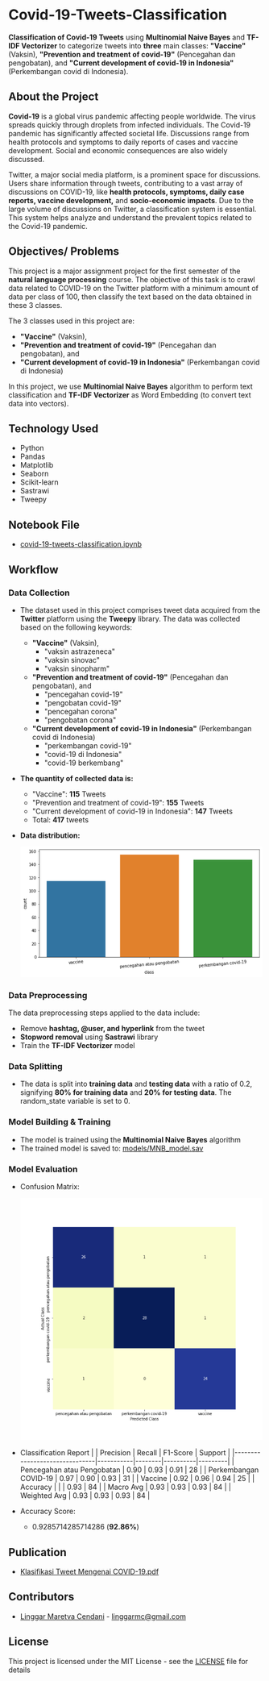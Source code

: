 # Covid-19-Tweets-Classification
**Classification of Covid-19 Tweets** using **Multinomial Naive Bayes** and **TF-IDF Vectorizer** to categorize tweets into **three** main classes: **"Vaccine"** (Vaksin), **"Prevention and treatment of covid-19"** (Pencegahan dan pengobatan), and **"Current development of covid-19 in Indonesia"** (Perkembangan covid di Indonesia).

## About the Project

**Covid-19** is a global virus pandemic affecting people worldwide. The virus spreads quickly through droplets from infected individuals. The Covid-19 pandemic has significantly affected societal life. Discussions range from health protocols and symptoms to daily reports of cases and vaccine development. Social and economic consequences are also widely discussed.

Twitter, a major social media platform, is a prominent space for discussions. Users share information through tweets, contributing to a vast array of discussions on COVID-19, like **health protocols, symptoms, daily case reports, vaccine development,** and **socio-economic impacts**. Due to the large volume of discussions on Twitter, a classification system is essential. This system helps analyze and understand the prevalent topics related to the Covid-19 pandemic.

## Objectives/ Problems

This project is a major assignment project for the first semester of the **natural language processing** course. The objective of this task is to crawl data related to COVID-19 on the Twitter platform with a minimum amount of data per class of 100, then classify the text based on the data obtained in these 3 classes.

The 3 classes used in this project are:
- **"Vaccine"** (Vaksin),
- **"Prevention and treatment of covid-19"** (Pencegahan dan pengobatan), and
- **"Current development of covid-19 in Indonesia"** (Perkembangan covid di Indonesia)

In this project, we use **Multinomial Naive Bayes** algorithm to perform text classification and **TF-IDF Vectorizer** as Word Embedding (to convert text data into vectors).

## Technology Used
* Python
* Pandas
* Matplotlib
* Seaborn
* Scikit-learn
* Sastrawi
* Tweepy

## Notebook File
* [covid-19-tweets-classification.ipynb](notebooks/covid-19-tweets-classification.ipynb)

## Workflow

### Data Collection
  - The dataset used in this project comprises tweet data acquired from the **Twitter** platform using the **Tweepy** library. The data was collected based on the following keywords:
    - **"Vaccine"** (Vaksin),
      - "vaksin astrazeneca"
      - "vaksin sinovac"
      - "vaksin sinopharm"
    - **"Prevention and treatment of covid-19"** (Pencegahan dan pengobatan), and
      - "pencegahan covid-19"
      - "pengobatan covid-19"
      - "pencegahan corona"
      - "pengobatan corona"
    - **"Current development of covid-19 in Indonesia"** (Perkembangan covid di Indonesia)
      - "perkembangan covid-19"
      - "covid-19 di Indonesia"
      - "covid-19 berkembang"
  - **The quantity of collected data is:**
    - "Vaccine": **115** Tweets
    - "Prevention and treatment of covid-19": **155** Tweets
    - "Current development of covid-19 in Indonesia": **147** Tweets
    - Total: **417** tweets
  - **Data distribution:**

    ![images/data_distribution.png](images/data_distribution.png)

### Data Preprocessing
  The data preprocessing steps applied to the data include:
  - Remove **hashtag, @user, and hyperlink** from the tweet
  - **Stopword removal** using **Sastrawi** library
  - Train the **TF-IDF Vectorizer** model

### Data Splitting
  - The data is split into **training data** and **testing data** with a ratio of 0.2, signifying **80% for training data** and **20% for testing data**. The random_state variable is set to 0.

### Model Building & Training
  - The model is trained using the **Multinomial Naive Bayes** algorithm
  - The trained model is saved to: [models/MNB_model.sav](models/MNB_model.sav)

### Model Evaluation
  - Confusion Matrix:

    ![images/conf_mat.png](images/conf_mat.png)

  - Classification Report
    |                               | Precision | Recall | F1-Score | Support |
    |-------------------------------|-----------|--------|----------|---------|
    | Pencegahan atau Pengobatan    |   0.90    |  0.93  |   0.91   |   28    |
    | Perkembangan COVID-19         |   0.97    |  0.90  |   0.93   |   31    |
    | Vaccine                       |   0.92    |  0.96  |   0.94   |   25    |
    | Accuracy                      |           |        |   0.93   |   84    |
    | Macro Avg                     |   0.93    |  0.93  |   0.93   |   84    |
    | Weighted Avg                  |   0.93    |  0.93  |   0.93   |   84    |

  
  - Accuracy Score:
    - 0.9285714285714286 (**92.86%**)

## Publication
* [Klasifikasi Tweet Mengenai COVID-19.pdf](docs/PBA%20Tugas%20Besar%20-%20Kelompok%202.pdf)

## Contributors
* [Linggar Maretva Cendani](https://github.com/LinggarM) - [linggarmc@gmail.com](mailto:linggarmc@gmail.com)

## License
This project is licensed under the MIT License - see the [LICENSE](LICENSE) file for details
